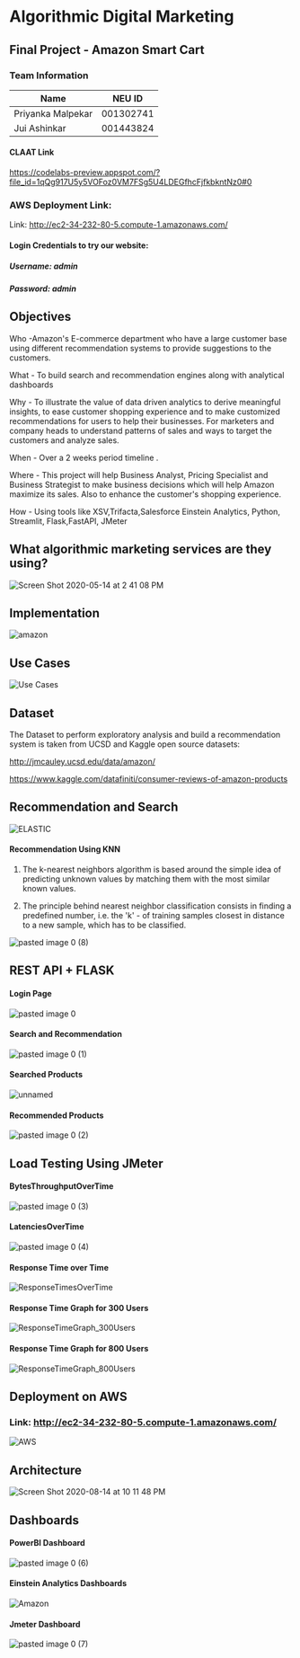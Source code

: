 # Algorithmic Digital Marketing

## Final Project - Amazon Smart Cart

### Team Information
| Name | NEU ID |
| --- | --- |
| Priyanka Malpekar | 001302741 |
| Jui Ashinkar |  001443824

#### CLAAT Link
https://codelabs-preview.appspot.com/?file_id=1qQg917U5y5VOFoz0VM7FSg5U4LDEGfhcFjfkbkntNz0#0

### AWS Deployment Link:
Link: http://ec2-34-232-80-5.compute-1.amazonaws.com/

#### Login Credentials to try our website:
##### Username: admin
##### Password: admin

## Objectives


Who -Amazon's E-commerce department who have a large customer base using different recommendation systems to provide suggestions to the customers.

What - To build search and recommendation engines along with analytical dashboards

Why - To illustrate the value of data driven analytics to derive meaningful insights, to ease customer shopping experience and to make customized recommendations for users to help their businesses. For marketers and company heads to understand patterns of sales and ways to target the customers and analyze sales.

When - Over a 2 weeks period timeline .

Where - This project will help Business Analyst, Pricing Specialist and Business Strategist to make business decisions which will help Amazon maximize its sales. Also to enhance the customer's shopping experience.

How - Using tools like XSV,Trifacta,Salesforce Einstein Analytics, Python, Streamlit, Flask,FastAPI, JMeter

## What algorithmic marketing services are they using?

![Screen Shot 2020-05-14 at 2 41 08 PM](https://user-images.githubusercontent.com/59594174/90303230-5617d400-de7a-11ea-9f5c-859fc002a272.png)

## Implementation

![amazon](https://user-images.githubusercontent.com/59594174/90303255-86f80900-de7a-11ea-8eaa-59b0c92bef48.jpg)

## Use Cases

![Use Cases](https://user-images.githubusercontent.com/59594174/90303278-b73fa780-de7a-11ea-98b5-4c8a73370a03.png)

## Dataset

The Dataset to perform exploratory analysis and build a recommendation system is taken from UCSD and Kaggle open source datasets:

http://jmcauley.ucsd.edu/data/amazon/

https://www.kaggle.com/datafiniti/consumer-reviews-of-amazon-products


## Recommendation and Search

![ELASTIC](https://user-images.githubusercontent.com/59594174/90303345-48af1980-de7b-11ea-8b20-b95390559857.jpg)

#### Recommendation Using KNN

1. The k-nearest neighbors algorithm is based around the simple idea of predicting unknown values by matching them with the most similar known values.

2. The principle behind nearest neighbor classification consists in finding a predefined number, i.e. the 'k' - of training samples closest in distance to a new sample, which has to be classified.

![pasted image 0 (8)](https://user-images.githubusercontent.com/59594174/90303807-4484fb00-de7f-11ea-8c4f-031c1e2f64cb.png)


## REST API + FLASK

#### Login Page

![pasted image 0](https://user-images.githubusercontent.com/59594174/90303372-814ef300-de7b-11ea-9bf2-f79e87b9c1a4.png)

#### Search and Recommendation

![pasted image 0 (1)](https://user-images.githubusercontent.com/59594174/90303412-c541f800-de7b-11ea-8ceb-613467de1542.png)

#### Searched Products

![unnamed](https://user-images.githubusercontent.com/59594174/90303423-db4fb880-de7b-11ea-91eb-073cf6ee346f.png)

#### Recommended Products

![pasted image 0 (2)](https://user-images.githubusercontent.com/59594174/90303433-e99dd480-de7b-11ea-86b1-7b4cf30e149a.png)


## Load Testing Using JMeter

#### BytesThroughputOverTime

![pasted image 0 (3)](https://user-images.githubusercontent.com/59594174/90303456-1f42bd80-de7c-11ea-9695-dfe0d71028e1.png)

#### LatenciesOverTime

![pasted image 0 (4)](https://user-images.githubusercontent.com/59594174/90303468-3b465f00-de7c-11ea-820c-9a3207d0deb9.png)

#### Response Time over Time

![ResponseTimesOverTime](https://user-images.githubusercontent.com/59594174/90303484-587b2d80-de7c-11ea-8de5-16ba6a626642.png)

#### Response Time Graph for 300 Users

![ResponseTimeGraph_300Users](https://user-images.githubusercontent.com/59594174/90303493-65981c80-de7c-11ea-89a2-8787c1921483.PNG)

#### Response Time Graph for 800 Users

![ResponseTimeGraph_800Users](https://user-images.githubusercontent.com/59594174/90303510-83658180-de7c-11ea-9833-e181d9e3ca27.PNG)


## Deployment on AWS

### Link: http://ec2-34-232-80-5.compute-1.amazonaws.com/

![AWS](https://user-images.githubusercontent.com/59594174/90303881-1e138f80-de80-11ea-97d0-8a399b3d408a.PNG)


## Architecture

![Screen Shot 2020-08-14 at 10 11 48 PM](https://user-images.githubusercontent.com/59594174/90303583-261e0000-de7d-11ea-8932-8b7e68e9f457.png)

## Dashboards

#### PowerBI Dashboard

![pasted image 0 (6)](https://user-images.githubusercontent.com/59594174/90303605-4ea5fa00-de7d-11ea-9027-52009ca517c6.png)

#### Einstein Analytics Dashboards

![Amazon](https://user-images.githubusercontent.com/59594174/90303620-68474180-de7d-11ea-8d35-dc9377244240.png)

#### Jmeter Dashboard

![pasted image 0 (7)](https://user-images.githubusercontent.com/59594174/90303676-d855c780-de7d-11ea-8a9a-686096dad466.png)



